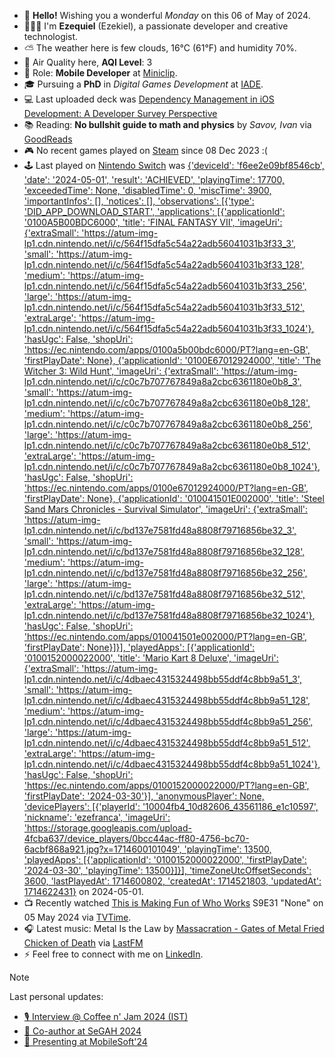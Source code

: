- 👋 **Hello!** Wishing you a wonderful *Monday* on this 06 of May of 2024.
- 🙋🏻‍♂️ I'm **Ezequiel** (Ezekiel), a passionate developer and creative technologist.
- ⛅ The weather here is few clouds, 16°C (61°F) and humidity 70%.
- 🔬 Air Quality here, **AQI Level**: 3
- 💼 Role: **Mobile Developer** at [Miniclip](https://github.com/miniclip).
- 🎓 Pursuing a **PhD** in *Digital Games Development* at [IADE](https://www.iade.pt/en).
- 💻 Last uploaded deck was [Dependency Management in iOS Development: A Developer Survey Perspective](https://speakerdeck.com/ezefranca/dependency-management-in-ios-development-a-developer-survey-perspective)
- 📚 Reading: **No bullshit guide to math and physics** by *Savov, Ivan* via [GoodReads](https://www.goodreads.com/review/list/21512585-ezequiel-fran-a-dos-santos)
- 🎮 No recent games played on [Steam](https://steamcommunity.com/id/ezequielapp) since 08 Dec 2023 :(
- 🕹️ Last played on [Nintendo Switch](https://nin.codes/ezefranca) was [{'deviceId': 'f6ee2e09bf8546cb', 'date': '2024-05-01', 'result': 'ACHIEVED', 'playingTime': 17700, 'exceededTime': None, 'disabledTime': 0, 'miscTime': 3900, 'importantInfos': [], 'notices': [], 'observations': [{'type': 'DID_APP_DOWNLOAD_START', 'applications': [{'applicationId': '0100A5B00BDC6000', 'title': 'FINAL FANTASY VII', 'imageUri': {'extraSmall': 'https://atum-img-lp1.cdn.nintendo.net/i/c/564f15dfa5c54a22adb56041031b3f33_3', 'small': 'https://atum-img-lp1.cdn.nintendo.net/i/c/564f15dfa5c54a22adb56041031b3f33_128', 'medium': 'https://atum-img-lp1.cdn.nintendo.net/i/c/564f15dfa5c54a22adb56041031b3f33_256', 'large': 'https://atum-img-lp1.cdn.nintendo.net/i/c/564f15dfa5c54a22adb56041031b3f33_512', 'extraLarge': 'https://atum-img-lp1.cdn.nintendo.net/i/c/564f15dfa5c54a22adb56041031b3f33_1024'}, 'hasUgc': False, 'shopUri': 'https://ec.nintendo.com/apps/0100a5b00bdc6000/PT?lang=en-GB', 'firstPlayDate': None}, {'applicationId': '0100E67012924000', 'title': 'The Witcher 3: Wild Hunt', 'imageUri': {'extraSmall': 'https://atum-img-lp1.cdn.nintendo.net/i/c/c0c7b707767849a8a2cbc6361180e0b8_3', 'small': 'https://atum-img-lp1.cdn.nintendo.net/i/c/c0c7b707767849a8a2cbc6361180e0b8_128', 'medium': 'https://atum-img-lp1.cdn.nintendo.net/i/c/c0c7b707767849a8a2cbc6361180e0b8_256', 'large': 'https://atum-img-lp1.cdn.nintendo.net/i/c/c0c7b707767849a8a2cbc6361180e0b8_512', 'extraLarge': 'https://atum-img-lp1.cdn.nintendo.net/i/c/c0c7b707767849a8a2cbc6361180e0b8_1024'}, 'hasUgc': False, 'shopUri': 'https://ec.nintendo.com/apps/0100e67012924000/PT?lang=en-GB', 'firstPlayDate': None}, {'applicationId': '010041501E002000', 'title': 'Steel Sand Mars Chronicles - Survival Simulator', 'imageUri': {'extraSmall': 'https://atum-img-lp1.cdn.nintendo.net/i/c/bd137e7581fd48a8808f79716856be32_3', 'small': 'https://atum-img-lp1.cdn.nintendo.net/i/c/bd137e7581fd48a8808f79716856be32_128', 'medium': 'https://atum-img-lp1.cdn.nintendo.net/i/c/bd137e7581fd48a8808f79716856be32_256', 'large': 'https://atum-img-lp1.cdn.nintendo.net/i/c/bd137e7581fd48a8808f79716856be32_512', 'extraLarge': 'https://atum-img-lp1.cdn.nintendo.net/i/c/bd137e7581fd48a8808f79716856be32_1024'}, 'hasUgc': False, 'shopUri': 'https://ec.nintendo.com/apps/010041501e002000/PT?lang=en-GB', 'firstPlayDate': None}]}], 'playedApps': [{'applicationId': '0100152000022000', 'title': 'Mario Kart 8 Deluxe', 'imageUri': {'extraSmall': 'https://atum-img-lp1.cdn.nintendo.net/i/c/4dbaec4315324498bb55ddf4c8bb9a51_3', 'small': 'https://atum-img-lp1.cdn.nintendo.net/i/c/4dbaec4315324498bb55ddf4c8bb9a51_128', 'medium': 'https://atum-img-lp1.cdn.nintendo.net/i/c/4dbaec4315324498bb55ddf4c8bb9a51_256', 'large': 'https://atum-img-lp1.cdn.nintendo.net/i/c/4dbaec4315324498bb55ddf4c8bb9a51_512', 'extraLarge': 'https://atum-img-lp1.cdn.nintendo.net/i/c/4dbaec4315324498bb55ddf4c8bb9a51_1024'}, 'hasUgc': False, 'shopUri': 'https://ec.nintendo.com/apps/0100152000022000/PT?lang=en-GB', 'firstPlayDate': '2024-03-30'}], 'anonymousPlayer': None, 'devicePlayers': [{'playerId': '10004fb4_10d82606_43561186_e1c10597', 'nickname': 'ezefranca', 'imageUri': 'https://storage.googleapis.com/upload-4fcba637/device_players/0bcc44ac-ff80-4756-bc70-6acbf868a921.jpg?x=1714600101049', 'playingTime': 13500, 'playedApps': [{'applicationId': '0100152000022000', 'firstPlayDate': '2024-03-30', 'playingTime': 13500}]}], 'timeZoneUtcOffsetSeconds': 3600, 'lastPlayedAt': 1714600802, 'createdAt': 1714521803, 'updatedAt': 1714622431}]() on 2024-05-01.
- 📺 Recently watched [This is Making Fun of Who Works](https://www.tvtime.com/show/377556) S9E31 "None" on 05 May 2024 via [TVTime](https://www.tvtime.com/user/4784821).
- 🎧 Latest music: Metal Is the Law by [Massacration - Gates of Metal Fried Chicken of Death](https://www.last.fm/music/Massacration/_/Metal+Is+the+Law) via [LastFM](https://www.last.fm/user/ezefranca)
- ⚡ Feel free to connect with me on [LinkedIn](https://www.linkedin.com/in/ezefranca).



> [!NOTE]
> Last personal updates:
>  - [🎙️ Interview @ Coffee n' Jam 2024 (IST)](https://ezefranca.com/news/coffee-n-jam-2024-ist)
>  - [🌟 Co-author at SeGAH 2024](https://ezefranca.com/news/paper-segah-2024)
>  - [📃 Presenting at MobileSoft'24](https://ezefranca.com/news/presenting-mobilesoft-2024)

